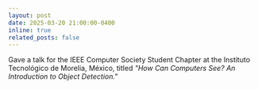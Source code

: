 ```yaml
---
layout: post
date: 2025-03-20 21:00:00-0400
inline: true
related_posts: false
---
```


Gave a talk for the IEEE Computer Society Student Chapter at the Instituto Tecnológico de Morelia, México, titled *"How Can Computers See? An Introduction to Object Detection."*